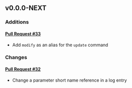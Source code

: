 ## v0.0.0-NEXT

### Additions

#### [Pull Request #33](https://github.com/Maahsome/ktrouble/pull/33)

- Add `modify` as an alias for the `update` command


### Changes

#### [Pull Request #32](https://github.com/Maahsome/ktrouble/pull/32)

- Change a parameter short name reference in a log entry

